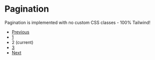 # Pagination
Pagination is implemented with no custom CSS classes - 100% Tailwind!

<code-preview heading="Pagination example">
    <nav aria-label="Blog entries">
        <ul class="flex m-0 p-0 list-none justify-center">
            <li class="mx-1"><a class="inline-block py-1 px-3 no-underline text-gray-600 opacity-50 cursor-default pointer-events-none" href="#">Previous</a></li>
            <li class="mx-1"><a class="inline-block py-1 px-3 no-underline text-gray-600" href="#">1</a></li>
            <li class="mx-1"><span class="inline-block py-1 px-3 no-underline text-white bg-primary-500 select-none" href="#">2 <span class="sr-only">(current)</span></span></li>
            <li class="mx-1"><a class="inline-block py-1 px-3 no-underline text-gray-600" href="#">3</a></li>
            <li class="mx-1"><a class="inline-block py-1 px-3 no-underline text-gray-600" href="#">Next</a></li>
        </ul>
    </nav>
</code-preview>
